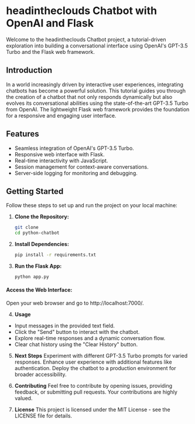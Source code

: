 # headintheclouds Chatbot with OpenAI and Flask

Welcome to the headintheclouds Chatbot project, a tutorial-driven exploration into building a conversational interface using OpenAI's GPT-3.5 Turbo and the Flask web framework.

## Introduction

In a world increasingly driven by interactive user experiences, integrating chatbots has become a powerful solution. This tutorial guides you through the creation of a chatbot that not only responds dynamically but also evolves its conversational abilities using the state-of-the-art GPT-3.5 Turbo from OpenAI. The lightweight Flask web framework provides the foundation for a responsive and engaging user interface.

## Features

- Seamless integration of OpenAI's GPT-3.5 Turbo.
- Responsive web interface with Flask.
- Real-time interactivity with JavaScript.
- Session management for context-aware conversations.
- Server-side logging for monitoring and debugging.

## Getting Started

Follow these steps to set up and run the project on your local machine:

1. **Clone the Repository:**
   ```bash
   git clone 
   cd python-chatbot

2. **Install Dependencies:**
    ```bash
    pip install -r requirements.txt

3. **Run the Flask App:**
    ```bash
    python app.py


#### Access the Web Interface:
Open your web browser and go to http://localhost:7000/.

4. **Usage**
- Input messages in the provided text field.
- Click the "Send" button to interact with the chatbot.
- Explore real-time responses and a dynamic conversation flow.
- Clear chat history using the "Clear History" button.

5. **Next Steps**
Experiment with different GPT-3.5 Turbo prompts for varied responses. Enhance user experience with additional features like authentication.
Deploy the chatbot to a production environment for broader accessibility.

6. **Contributing**
Feel free to contribute by opening issues, providing feedback, or submitting pull requests. Your contributions are highly valued.

7. **License**
This project is licensed under the MIT License - see the LICENSE file for details.
